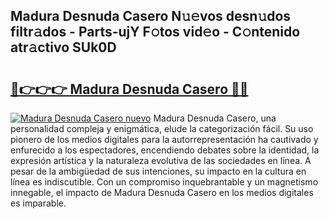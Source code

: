 ## Madura Desnuda Casero N𝚞𝚎vos desn𝚞dos filtr𝚊dos - Parts-ujY F𝚘tos vid𝚎o - C𝚘ntenido atr𝚊ctivo SUk0D

# <h2><a href="http://mb79wb.tromn.icu/?c=Madura+Desnuda+Casero">🔗👉👉👉 Madura Desnuda Casero 🔗🔗</a></h2>

[![Madura Desnuda Casero nuevo](https://i.imgur.com/pEAQMta.gif)](http://mb79wb.tromn.icu/?c=Madura+Desnuda+Casero)
Madura Desnuda Casero, una personalidad compleja y enigmática, elude la categorización fácil. Su uso pionero de los medios digitales para la autorrepresentación ha cautivado y enfurecido a los espectadores, encendiendo debates sobre la identidad, la expresión artística y la naturaleza evolutiva de las sociedades en línea. A pesar de la ambigüedad de sus intenciones, su impacto en la cultura en línea es indiscutible. Con un compromiso inquebrantable y un magnetismo innegable, el impacto de Madura Desnuda Casero en los medios digitales es imparable.
